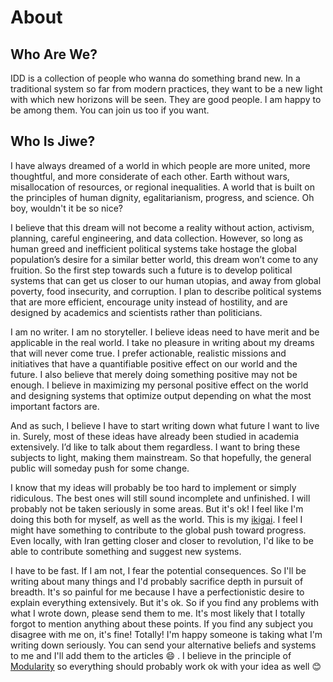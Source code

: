 # About
## Who Are We?

IDD is a collection of people who wanna do something brand new. In a traditional system so far from modern practices, they want to be a new light with which new horizons will be seen. They are good people. I am happy to be among them. You can join us too if you want.

## Who Is Jiwe?

I have always dreamed of a world in which people are more united, more thoughtful, and more considerate of each other. Earth without wars, misallocation of resources, or regional inequalities. A world that is built on the principles of human dignity, egalitarianism, progress, and science. Oh boy, wouldn't it be so nice?

I believe that this dream will not become a reality without action, activism, planning, careful engineering, and data collection. However, so long as human greed and inefficient political systems take hostage the global population’s desire for a similar better world, this dream won’t come to any fruition. So the first step towards such a future is to develop political systems that can get us closer to our human utopias, and away from global poverty, food insecurity, and corruption. I plan to describe political systems that are more efficient, encourage unity instead of hostility, and are designed by academics and scientists rather than politicians.

I am no writer. I am no storyteller. I believe ideas need to have merit and be applicable in the real world. I take no pleasure in writing about my dreams that will never come true. I prefer actionable, realistic missions and initiatives that have a quantifiable positive effect on our world and the future. I also believe that merely doing something positive may not be enough. I believe in maximizing my personal positive effect on the world and designing systems that optimize output depending on what the most important factors are.

And as such, I believe I have to start writing down what future I want to live in. Surely, most of these ideas have already been studied in academia extensively. I’d like to talk about them regardless. I want to bring these subjects to light, making them mainstream. So that hopefully, the general public will someday push for some change.

I know that my ideas will probably be too hard to implement or simply ridiculous. The best ones will still sound incomplete and unfinished. I will probably not be taken seriously in some areas. But it's ok! I feel like I'm doing this both for myself, as well as the world. This is my [ikigai](https://ikigai-living.com/what-is-ikigai/). I feel I might have something to contribute to the global push toward progress. Even locally, with Iran getting closer and closer to revolution, I'd like to be able to contribute something and suggest new systems.

I have to be fast. If I am not, I fear the potential consequences. So I'll be writing about many things and I'd probably sacrifice depth in pursuit of breadth. It's so painful for me because I have a perfectionistic desire to explain everything extensively. But it's ok. So if you find any problems with what I wrote down, please send them to me. It's most likely that I totally forgot to mention anything about these points. If you find any subject you disagree with me on, it's fine! Totally! I'm happy someone is taking what I'm writing down seriously. You can send your alternative beliefs and systems to me and I'll add them to the articles 😄 . I believe in the principle of [Modularity]() so everything should probably work ok with your idea as well 😊
